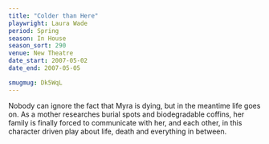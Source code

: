 ```yaml
---
title: "Colder than Here"
playwright: Laura Wade
period: Spring
season: In House
season_sort: 290
venue: New Theatre
date_start: 2007-05-02
date_end: 2007-05-05

smugmug: Dk5WqL
---
```


Nobody can ignore the fact that Myra is dying, but in the meantime life goes on. As a mother researches burial spots and biodegradable coffins, her family is finally forced to communicate with her, and each other, in this character driven play about life, death and everything in between.
